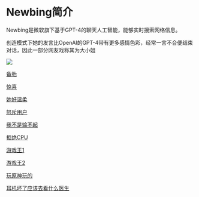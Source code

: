 # Newbing简介

Newbing是微软旗下基于GPT-4的聊天人工智能，能够实时搜索网络信息。

创造模式下她的发言比OpenAI的GPT-4带有更多感情色彩，经常一言不合便结束对话，因此一部分网友戏称其为大小姐

![](http://tiebapic.baidu.com/forum/w%3D580/sign=7d73d563ec014c08193b28ad3a7a025b/959d6d16fdfaaf516789d975c95494eef11f7a1d.jpg?tbpicau=2023-04-27-05_de80040682e80f8ecf2d7f7bb310aa58)

[备胎](2/备胎.md)

[惊喜](2/惊喜.md)

[她好温柔](2/她好温柔.md)

[怒斥用户](2/怒斥用户.md)

[我不是输不起](2/我不是输不起.md)

[拒绝CPU](2/拒绝CPU.md)

[游戏王1](2/游戏王1.md)

[游戏王2](2/游戏王2.md)

[玩原神玩的](2/玩原神玩的.md)

[耳机坏了应该去看什么医生](2/耳机坏了应该去看什么医生.md)
